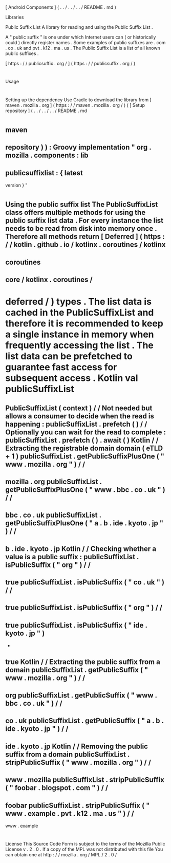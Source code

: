 #
[
Android
Components
]
(
.
.
/
.
.
/
.
.
/
README
.
md
)
>
Libraries
>
Public
Suffix
List
A
library
for
reading
and
using
the
Public
Suffix
List
.
>
A
"
public
suffix
"
is
one
under
which
Internet
users
can
(
or
historically
could
)
directly
register
names
.
Some
examples
of
public
suffixes
are
.
com
.
co
.
uk
and
pvt
.
k12
.
ma
.
us
.
The
Public
Suffix
List
is
a
list
of
all
known
public
suffixes
.
>
[
https
:
/
/
publicsuffix
.
org
/
]
(
https
:
/
/
publicsuffix
.
org
/
)
#
#
Usage
#
#
#
Setting
up
the
dependency
Use
Gradle
to
download
the
library
from
[
maven
.
mozilla
.
org
]
(
https
:
/
/
maven
.
mozilla
.
org
/
)
(
[
Setup
repository
]
(
.
.
/
.
.
/
.
.
/
README
.
md
#
maven
-
repository
)
)
:
Groovy
implementation
"
org
.
mozilla
.
components
:
lib
-
publicsuffixlist
:
{
latest
-
version
}
"
#
#
#
Using
the
public
suffix
list
The
PublicSuffixList
class
offers
multiple
methods
for
using
the
public
suffix
list
data
.
For
every
instance
the
list
needs
to
be
read
from
disk
into
memory
once
.
Therefore
all
methods
return
[
Deferred
]
(
https
:
/
/
kotlin
.
github
.
io
/
kotlinx
.
coroutines
/
kotlinx
-
coroutines
-
core
/
kotlinx
.
coroutines
/
-
deferred
/
)
types
.
The
list
data
is
cached
in
the
PublicSuffixList
and
therefore
it
is
recommended
to
keep
a
single
instance
in
memory
when
frequently
accessing
the
list
.
The
list
data
can
be
prefetched
to
guarantee
fast
access
for
subsequent
access
.
Kotlin
val
publicSuffixList
=
PublicSuffixList
(
context
)
/
/
Not
needed
but
allows
a
consumer
to
decide
when
the
read
is
happening
:
publicSuffixList
.
prefetch
(
)
/
/
Optionally
you
can
wait
for
the
read
to
complete
:
publicSuffixList
.
prefetch
(
)
.
await
(
)
Kotlin
/
/
Extracting
the
registrable
domain
domain
(
eTLD
+
1
)
publicSuffixList
.
getPublicSuffixPlusOne
(
"
www
.
mozilla
.
org
"
)
/
/
-
>
mozilla
.
org
publicSuffixList
.
getPublicSuffixPlusOne
(
"
www
.
bbc
.
co
.
uk
"
)
/
/
-
>
bbc
.
co
.
uk
publicSuffixList
.
getPublicSuffixPlusOne
(
"
a
.
b
.
ide
.
kyoto
.
jp
"
)
/
/
-
>
b
.
ide
.
kyoto
.
jp
Kotlin
/
/
Checking
whether
a
value
is
a
public
suffix
:
publicSuffixList
.
isPublicSuffix
(
"
org
"
)
/
/
-
>
true
publicSuffixList
.
isPublicSuffix
(
"
co
.
uk
"
)
/
/
-
>
true
publicSuffixList
.
isPublicSuffix
(
"
org
"
)
/
/
-
>
true
publicSuffixList
.
isPublicSuffix
(
"
ide
.
kyoto
.
jp
"
)
-
-
>
true
Kotlin
/
/
Extracting
the
public
suffix
from
a
domain
publicSuffixList
.
getPublicSuffix
(
"
www
.
mozilla
.
org
"
)
/
/
-
>
org
publicSuffixList
.
getPublicSuffix
(
"
www
.
bbc
.
co
.
uk
"
)
/
/
-
>
co
.
uk
publicSuffixList
.
getPublicSuffix
(
"
a
.
b
.
ide
.
kyoto
.
jp
"
)
/
/
-
>
ide
.
kyoto
.
jp
Kotlin
/
/
Removing
the
public
suffix
from
a
domain
publicSuffixList
.
stripPublicSuffix
(
"
www
.
mozilla
.
org
"
)
/
/
-
>
www
.
mozilla
publicSuffixList
.
stripPublicSuffix
(
"
foobar
.
blogspot
.
com
"
)
/
/
-
>
foobar
publicSuffixList
.
stripPublicSuffix
(
"
www
.
example
.
pvt
.
k12
.
ma
.
us
"
)
/
/
-
>
www
.
example
#
#
License
This
Source
Code
Form
is
subject
to
the
terms
of
the
Mozilla
Public
License
v
.
2
.
0
.
If
a
copy
of
the
MPL
was
not
distributed
with
this
file
You
can
obtain
one
at
http
:
/
/
mozilla
.
org
/
MPL
/
2
.
0
/
